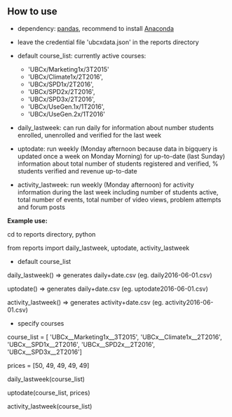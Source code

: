 ## How to use

- dependency: [pandas](https://github.com/pydata/pandas), recommend to install [Anaconda](https://www.continuum.io/downloads)

- leave the credential file 'ubcxdata.json' in the reports directory

- default course_list: currently active courses:
  - 'UBCx/Marketing1x/3T2015'
  - 'UBCx/Climate1x/2T2016',
  - 'UBCx/SPD1x/2T2016',
  - 'UBCx/SPD2x/2T2016',
  - 'UBCx/SPD3x/2T2016',
  - 'UBCx/UseGen.1x/1T2016',
  - 'UBCx/UseGen.2x/1T2016'


- daily_lastweek: can run daily for information about number students enrolled, unenrolled and verified for the last week

- uptodate: run weekly (Monday afternoon because data in bigquery is updated once a week on Monday Morning) for up-to-date (last Sunday) information about total number of students registered and verified, % students verified and revenue up-to-date

- activity_lastweek: run weekly (Monday afternoon) for activity information during the last week including number of students active, total number of events, total number of video views, problem attempts and forum posts

**Example use:**

cd to reports directory, python

from reports import daily_lastweek, uptodate, activity_lastweek

- default course_list

daily_lastweek() => generates daily+date.csv (eg. daily2016-06-01.csv)

uptodate() => generates daily+date.csv (eg. uptodate2016-06-01.csv)

activity_lastweek() => generates activity+date.csv (eg. activity2016-06-01.csv)

- specify courses

course_list = [ 'UBCx__Marketing1x__3T2015',  'UBCx__Climate1x__2T2016', 'UBCx__SPD1x__2T2016', 'UBCx__SPD2x__2T2016', 'UBCx__SPD3x__2T2016']

prices = [50, 49, 49, 49, 49]

daily_lastweek(course_list)

uptodate(course_list, prices)

activity_lastweek(course_list)

